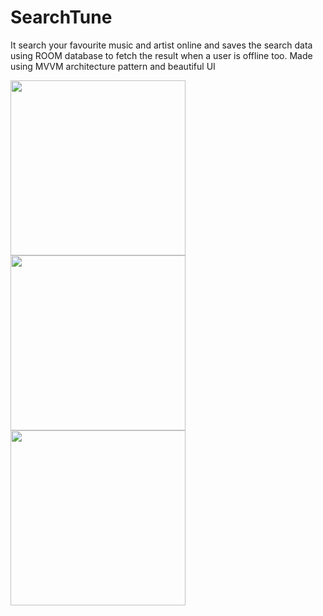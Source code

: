# SearchTune
It search your favourite music and artist online and saves the search data using ROOM database to fetch the result when a user is offline too. Made using MVVM architecture pattern and beautiful UI

<img src="https://user-images.githubusercontent.com/39986507/83525273-5e5ea500-a502-11ea-80ac-82057e1b345b.png" width="280">   <img src="https://user-images.githubusercontent.com/39986507/83525269-5d2d7800-a502-11ea-987c-5e9e44fc5438.png" width="280"> <img src="https://user-images.githubusercontent.com/39986507/83525266-5c94e180-a502-11ea-8943-a08e4f14cea3.png" width="280">
